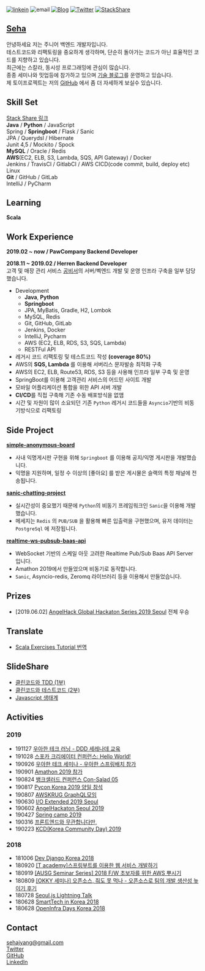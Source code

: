 [![linkein](https://img.shields.io/badge/LinkedIn-남윤지-blue.svg?style=flat)](https://www.linkedin.com/in/%EC%9C%A4%EC%A7%80-%EB%82%A8-09b834165/)
![email](https://img.shields.io/badge/Email-sehajyang@gmail.com-red.svg)
[![Blog](https://img.shields.io/badge/Blog-sehajyang.github.io-yellowgreen.svg?style=flat)](https://sehajyang.github.io/) 
[![Twitter](https://img.shields.io/badge/Twitter-@sehajyang-skyblue.svg?style=flat)](https://twitter.com/sehajyang) 
[![StackShare](https://img.shields.io/badge/Tech-StackShare-lightgray.svg?style=flat)](https://stackshare.io/sehajyang/my-stack)

## [Seha](https://about.me/sehajyang)

안녕하세요 저는 주니어 백엔드 개발자입니다.  
테스트코드와 리팩토링을 중요하게 생각하며, 단순히 돌아가는 코드가 아닌 효율적인 코드를 지향하고 있습니다.  
최근에는 스칼라, 동시성 프로그래밍에 관심이 많습니다.  
종종 세미나와 밋업등에 참가하고 있으며 [기술 블로그](https://sehajyang.github.io/)를 운영하고 있습니다.  
제 토이프로젝트는 저의 [GitHub](https://github.com/sehajyang) 에서 좀 더 자세하게 보실수 있습니다.  

## Skill Set
[Stack Share 링크](https://stackshare.io/sehajyang/my-stack)   
**Java** / **Python** / JavaScript  
Spring / **Springboot** / Flask / Sanic  
JPA / Querydsl / Hibernate  
Junit 4,5 / Mockito / Spock  
**MySQL** / Oracle / Redis   
**AWS**(EC2, ELB, S3, Lambda, SQS, API Gateway) / Docker  
Jenkins / TravisCI / GitlabCI / AWS CICD(code commit, build, deploy etc)  
Linux     
**Git** / GitHub / GitLab  
IntelliJ / PyCharm 

## Learning
**Scala**

## Work Experience

**2019.02 ~ now / PawCompany Backend Developer**

**2018.11 ~ 2019.02 / Herren Backend Developer**  
고객 및 매장 관리 서비스 [공비서](http://www.gongbiz.kr/)의 서버/벡엔드 개발 및 운영 인프라 구축을 일부 담당했습니다.   
* Development
  * **Java**, **Python**
  * **Springboot**
  * JPA, MyBatis, Gradle, H2, Lombok
  * MySQL, Redis
  * Git, GitHub, GitLab
  * Jenkins, Docker
  * IntelliJ, Pycharm 
  * AWS (EC2, ELB, RDS, S3, SQS, Lambda)
  * RESTFul API
* 레거시 코드 리팩토링 및 테스트코드 작성 **(coverage 80%)**
* AWS의 **SQS, Lambda** 를 이용해 서버리스 문자발송 최적화 구축
* AWS의 EC2, ELB, Route53, RDS, S3 등을 사용해 인프라 일부 구축 및 운영
* SpringBoot를 이용해 고객관리 서비스의 어드민 사이트 개발
* 모바일 어플리케이션 통합을 위한 API 서버 개발
* **CI/CD**를 직접 구축해 기존 수동 배포방식을 없앰
* 시간 및 자원이 많이 소요되던 기존 `Python` 레거시 코드들을 `Asyncio`기반의 비동기방식으로 리팩토링

## Side Project
[**simple-anonymous-board**](https://github.com/sehajyang/simple-anonymous-board)
* 사내 익명게시판 구현을 위해 `Springboot` 를 이용해 공지/익명 게시판을 개발했습니다.
* 익명을 지원하며, 일정 수 이상의 [좋아요] 를 받은 게시물은 슬랙의 특정 채널에 전송됩니다.

[**sanic-chatting-project**](https://github.com/sehajyang/sanic-chatting-project)
* 실시간성이 중요했기 때문에 `Python`의 비동기 프레임워크인 `Sanic`을 이용해 개발했습니다.
* 메세지는 `Redis` 의 `PUB/SUB` 을 활용해 빠른 입출력을 구현했으며, 유저 데이터는 `PostgreSql` 에 저장됩니다.  

[**realtime-ws-pubsub-baas-api**](https://github.com/sehajyang/real-time-ws-pubsub-baas-api)
* WebSocket 기반의 스케일 아웃 고려한 Realtime Pub/Sub Baas API Server 입니다.
* Amathon 2019에서 만들었으며 비동기로 동작합니다. 
* `Sanic`, Asyncio-redis, Zeromq 라이브러리 등을 이용해서 만들었습니다.

## Prizes
* [2019.06.02] [AngelHack Global Hackaton Series 2019 Seoul](https://www.hackathon.io/connectus3) 전체 우승 

## Translate
* [Scala Exercises Tutorial 번역](https://github.com/sehajyang/TIL/tree/master/Scala/Scala-Exercises)

## SlideShare
* [클린코드와 TDD (1부)](https://www.slideshare.net/herrenstudy/tdd-142039199)
* [클린코드와 테스트코드 (2부)](https://www.slideshare.net/herrenstudy/ss-152309289)
* [Javascript 생태계](https://www.slideshare.net/herrenstudy/javascript-130085326)

## Activities
### 2019
* 191127 [우아한 테크 러닝 - DDD 세레나데 교육](https://edu.nextstep.camp/c/GwN2MSqv/)
* 191028 [스포카 크리에이터 컨퍼런스: Hello World!](https://festa.io/events/621)
* 190926 [우아한 테크 세미나 - 우아한 스프링배치 참가](https://jojoldu.tistory.com/451?category=635883)
* 190901 [Amathon 2019 참가](https://amathon.ga/)
* 190824 [뱅크샐러드 컨퍼런스 Con-Salad 05](https://festa.io/events/413)
* 190817 [Pycon Korea 2019 양일 참석](https://www.pycon.kr/)
* 190807 [AWSKRUG GraphQL모임](https://www.meetup.com/ko-KR/awskrug/events/263382980/)
* 190630 [I/O Extended 2019 Seoul](https://festa.io/events/299)
* 190602 [AngelHackaton Seoul 2019](https://event-us.kr/angelhackseoul/event/7465)
* 190427 [Spring camp 2019](https://www.springcamp.io/2019)
* 190316 [프론트엔드와 무관합니다만,](https://festa.io/events/212)
* 190223 [KCD(Korea Community Day) 2019](https://kcd2019.festa.io/)

### 2018
* 181006 [Dev Django Korea 2018](https://festa.io/events/86)
* 180920 [[T academy]스프링부트를 이용한 웹 서비스 개발하기](https://tacademy.skplanet.com/front/tacademy/courseinfo/campus.action)
* 180919 [[AUSG Seminar Series] 2018 F/W 초보자를 위한 AWS 뿌시기](https://www.meetup.com/ko-KR/awskrug/events/254611413/)
* 180809 [[OKKY 세미나] 오픈소스, 줘도 못 먹나 - 오픈소스로 팀의 개발 생산성 높이기 후기](https://sehajyang.github.io/2018/08/09/okky-opensource-seminar.html)
* 180728 [Seoul.js Lightning Talk](https://seoul.js.org/meetups/2018.07.27.html)
* 180628 [SmartTech in Korea 2018](http://www.smarttechshow.co.kr/)
* 180628 [OpenInfra Days Korea 2018](https://www.openinfradays.kr/)

## Contact
[sehajyang@gmail.com](mailto:sehajyang@gmail.com)  
[Twitter](https://twitter.com/sehajyang)   
[GitHub](https://github.com/sehajyang)   
[LinkedIn](https://www.linkedin.com/in/%EC%9C%A4%EC%A7%80-%EB%82%A8-09b834165/)

